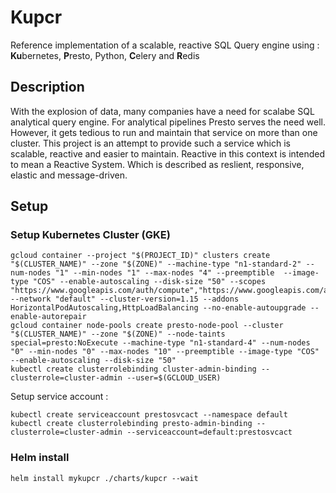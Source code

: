 # Kupcr
Reference implementation of a scalable, reactive SQL Query engine using : **Ku**bernetes, **P**resto, Python,
 **C**elery and **R**edis

## Description
With the explosion of data, many companies have a need for scalabe SQL analytical query engine. 
For analytical pipelines Presto serves the need well. However, it gets tedious to run and maintain 
that service on more than one cluster. This project is an attempt to provide such a service which 
is scalable, reactive and easier to maintain. Reactive in this context is intended to mean a Reactive System. Which is described as
reslient, responsive, elastic and message-driven.


## Setup

### Setup Kubernetes Cluster (GKE)

	gcloud container --project "$(PROJECT_ID)" clusters create "$(CLUSTER_NAME)" --zone "$(ZONE)" --machine-type "n1-standard-2" --num-nodes "1" --min-nodes "1" --max-nodes "4" --preemptible  --image-type "COS" --enable-autoscaling --disk-size "50" --scopes "https://www.googleapis.com/auth/compute","https://www.googleapis.com/auth/devstorage.read_only","https://www.googleapis.com/auth/logging.write","https://www.googleapis.com/auth/monitoring","https://www.googleapis.com/auth/servicecontrol","https://www.googleapis.com/auth/service.management.readonly","https://www.googleapis.com/auth/trace.append" --network "default" --cluster-version=1.15 --addons HorizontalPodAutoscaling,HttpLoadBalancing --no-enable-autoupgrade --enable-autorepair
	gcloud container node-pools create presto-node-pool --cluster "$(CLUSTER_NAME)" --zone "$(ZONE)" --node-taints special=presto:NoExecute --machine-type "n1-standard-4" --num-nodes "0" --min-nodes "0" --max-nodes "10" --preemptible --image-type "COS" --enable-autoscaling --disk-size "50" 
	kubectl create clusterrolebinding cluster-admin-binding --clusterrole=cluster-admin --user=$(GCLOUD_USER)

Setup service account :

	kubectl create serviceaccount prestosvcact --namespace default
	kubectl create clusterrolebinding presto-admin-binding --clusterrole=cluster-admin --serviceaccount=default:prestosvcact


### Helm install

    helm install mykupcr ./charts/kupcr --wait